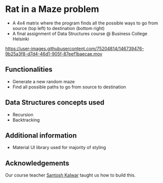 # Rat in a Maze problem

- A 4x4 matrix where the program finds all the possible ways to go from source (top left) to destination (bottom right)
- A final assignment of Data Structures course @ Business College Helsinki


https://user-images.githubusercontent.com/75204814/146739476-9b25a3f8-d7d4-46d1-905f-87eef1baecae.mov


## Functionalities

- Generate a new random maze
- Find all possible paths to go from source to destination

## Data Structures concepts used

- Recursion
- Backtracking

## Additional information

- Material UI library used for majority of styling

## Acknowledgements

Our course teacher [Santosh Kalwar](https://github.com/kalwar) taught us how to build this.
